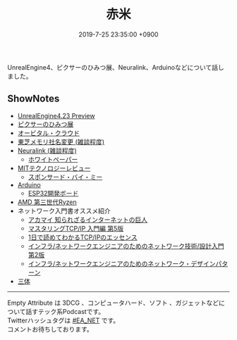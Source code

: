 ﻿---
actor_ids:
  - kou
  - hikaru
audio_file_path: /audio/13.mp3
audio_file_size: 43
date: 2019-7-25 23:35:00 +0900
description: UnrealEngine4、ピクサーのひみつ展、Neuralink、Arduinoなどについて話しました
duration: "93:49"
layout: article
title: 13. 赤米
---

UnrealEngine4、ピクサーのひみつ展、Neuralink、Arduinoなどについて話しました。

## ShowNotes

- [UnrealEngine4.23 Preview](https://forums.unrealengine.com/unreal-engine/announcements-and-releases/1640558-unreal-engine-4-23-preview)
- [ピクサーのひみつ展](https://www.tokyocityview.com/pixar-himitsu-ten/)
- [オービタル・クラウド](https://www.amazon.co.jp/%E3%82%AA%E3%83%BC%E3%83%93%E3%82%BF%E3%83%AB%E3%83%BB%E3%82%AF%E3%83%A9%E3%82%A6%E3%83%89-%E8%97%A4%E4%BA%95%E5%A4%AA%E6%B4%8B/dp/4152094443)
- [東芝メモリ社名変更 (雑談程度)](https://business.toshiba-memory.com/ja-jp/company/news/news-topics/2019/07/corporate-20190718-1.html)
- [Neuralink (雑談程度)](https://www.neuralink.com/)
    - [ホワイトペーパー](https://www.documentcloud.org/documents/6204648-Neuralink-White-Paper.html)
- [MITテクノロジーレビュー](https://www.technologyreview.jp/)
    - [スポンサード・バイ・ミー](https://www.technologyreview.jp/s/153694/whats-new-and-what-isnt-about-elon-musks-brain-computer-interface/sbm/?id=0aRneUB9wqhSJ6AWFdgS5xBtKO2GiMO2U_Rs_rXblbc&article=153694&nonce=63494&signature=_tLnPnnnKWZ6-oQASfQ3tEk7BGklL2_XUZ876Eh94B8)
- [Arduino](https://www.arduino.cc/)
    - [ESP32開発ボード](https://www.amazon.co.jp/gp/product/B07PMBR1PP/ref=ppx_yo_dt_b_asin_title_o04_s00?ie=UTF8&psc=1)
- [AMD 第三世代Ryzen](https://www.amd.com/ja/ryzen)
- ネットワーク入門書オススメ紹介
    - [アカマイ 知られざるインターネットの巨人](https://www.amazon.co.jp/dp/B00MIFE3BC/)
    - [マスタリングTCP/IP 入門編 第5版](https://www.amazon.co.jp/dp/B00MLUGZKG/)
    - [1日で読めてわかるTCP/IPのエッセンス](https://www.amazon.co.jp/dp/B00IZ76TGE/)
    - [インフラ/ネットワークエンジニアのためのネットワーク技術/設計入門 第2版](https://www.amazon.co.jp/dp/B07TB1MBJV/)
    - [インフラ/ネットワークエンジニアのためのネットワーク・デザインパターン](https://www.amazon.co.jp/dp/B019I6LSEI/)
- [三体](https://www.amazon.co.jp/dp/4152098708/)

---

Empty Attribute は 3DCG 、コンピュータハード、ソフト 、ガジェットなどについて話すテック系Podcastです。  
Twitterハッシュタグは [#EA_NET](https://twitter.com/intent/tweet?hashtags=EA_Net) です。  
コメントお待ちしております。
